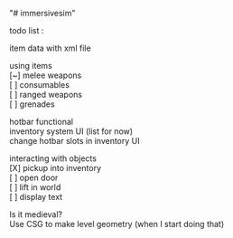 "# immersivesim"

todo list :

item data with xml file

using items  
\[~] melee weapons  
\[ ] consumables  
\[ ] ranged weapons  
\[ ] grenades

hotbar functional  
inventory system UI (list for now)  
change hotbar slots in inventory UI

interacting with objects  
\[X] pickup into inventory  
\[ ] open door  
\[ ] lift in world  
\[ ] display text

Is it medieval?  
Use CSG to make level geometry (when I start doing that)

